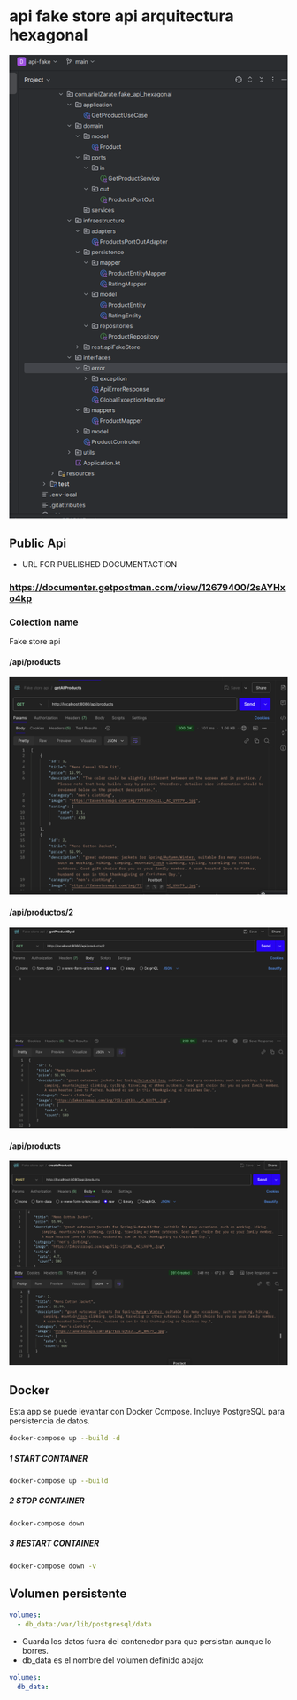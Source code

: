# api fake store api arquitectura hexagonal




![structure](./images/structure.png)


## Public Api

- URL FOR PUBLISHED DOCUMENTACTION

### https://documenter.getpostman.com/view/12679400/2sAYHxo4kp

###     Colection name
Fake store api

#### /api/products
![all](./images/all.png)


#### /api/productos/2
![all](./images/getId.png)

#### /api/products
![all](./images/create.png)




## Docker

Esta app se puede levantar con Docker Compose.
Incluye PostgreSQL para persistencia de datos.

```bash
docker-compose up --build -d 
```
##### 1 START CONTAINER
```bash
docker-compose up --build
```
##### 2 STOP CONTAINER 
```bash
docker-compose down
```

##### 3 RESTART CONTAINER
```bash
docker-compose down -v
```

## Volumen persistente 
```yaml
volumes:
  - db_data:/var/lib/postgresql/data

```
- Guarda los datos fuera del contenedor para que persistan aunque lo borres.
- db_data es el nombre del volumen definido abajo:

```yaml
volumes:
  db_data:

```
